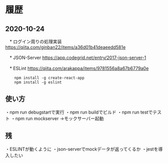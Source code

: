 # 履歴

## 2020-10-24
　* ログイン周りの処理実装
    https://qiita.com/ginban22/items/a36d01b41deaeedd581e

　* JSON-Server
    https://app.codegrid.net/entry/2017-json-server-1

　* ESLint
    https://qiita.com/arakappa/items/9781556a8a67b6779a0e

        npm install -g create-react-app
        npm install -g eslint

## 使い方
・npm run debugstartで実行
・npm run buildでビルド
・npm run testでテスト
・npm run mockserver
  →モックサーバー起動      

## 残
・ESLINTが動くように
・json-serverでmockデータが返ってくるか
・jestを導入したい